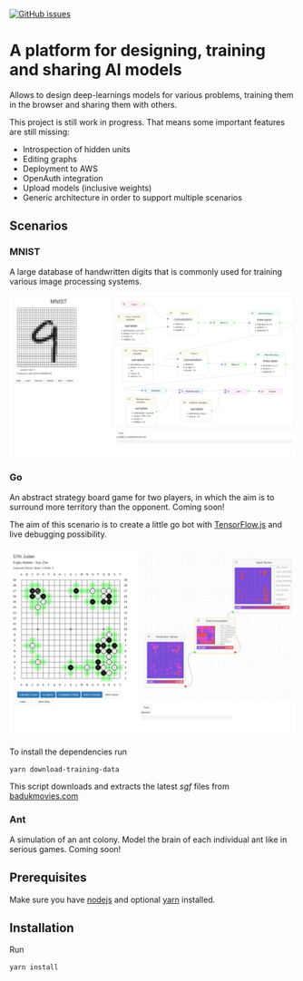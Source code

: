 [![GitHub issues](https://img.shields.io/github/issues/lochbrunner/open-go-bot.svg)](https://github.com/lochbrunner/open-go-bot/issues)

# A platform for designing, training and sharing AI models

Allows to design deep-learnings models for various problems, training them in the browser and sharing them with others.

This project is still work in progress. That means some important features are still missing:

* Introspection of hidden units
* Editing graphs
* Deployment to AWS
* OpenAuth integration
* Upload models (inclusive weights)
* Generic architecture in order to support multiple scenarios

## Scenarios

### MNIST

A large database of handwritten digits that is commonly used for training various image processing systems.

![Mnist screenshot](./docs/assets/screenshot-mnist.png)

### Go

An abstract strategy board game for two players, in which the aim is to surround more territory than the opponent. Coming soon!

The aim of this scenario is to create a little go bot with [TensorFlow.js](https://github.com/tensorflow/tfjs) and live debugging possibility.

![Screenshot Game](./docs/assets/screenshot.png)

To install the dependencies run

```sh
yarn download-training-data
```

This script downloads and extracts the latest *sgf* files from [badukmovies.com](https://badukmovies.com/pro_games/download)

### Ant

A simulation of an ant colony. Model the brain of each individual ant like in serious games. Coming soon!

## Prerequisites

Make sure you have [nodejs](https://nodejs.org/en/) and optional [yarn](https://yarnpkg.com/en/) installed.

## Installation

Run

```sh
yarn install
```
